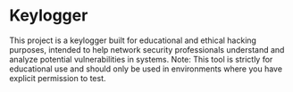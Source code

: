 # Keylogger
This project is a keylogger built for educational and ethical hacking purposes, intended to help network security professionals understand and analyze potential vulnerabilities in systems.  Note: This tool is strictly for educational use and should only be used in environments where you have explicit permission to test.
